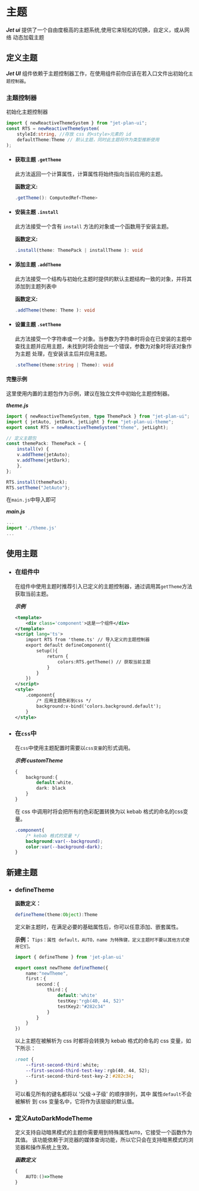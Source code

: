 # 主题

**_Jet ui_** 提供了一个自由度极高的主题系统,使用它来轻松的切换，自定义，或从网络
动态加载主题

## 定义主题

**_Jet UI_** 组件依赖于主题控制器工作，在使用组件前你应该在若入口文件出初始化`主题控制器`。

### 主题控制器
<!-- TODO 添加跳转链接 -->

初始化主题控制器

```ts
import { newReactiveThemeSystem } from "jet-plan-ui";
const RTS = newReactiveThemeSystem(
    styleId:string, //存放 css 的<style>元素的 id
    defaultTheme:Theme // 默认主题，同时此主题将作为类型推断使用
);
```

- #### 获取主题 `.getTheme`

    此方法返回一个计算属性，计算属性将始终指向当前应用的主题。

    **函数定义:**

    ```ts
    .getTheme(): ComputedRef<Theme>
    ```

- #### 安装主题 `.install`

    此方法接受一个含有 `install` 方法的对象或一个函数用于安装主题。

    **函数定义:**

    ```ts
    .install(theme: ThemePack | installTheme ): void
    ```

- #### 添加主题 `.addTheme`

  此方法接受一个结构与初始化主题时提供的默认主题结构一致的对象，并将其添加到主题列表中

  **函数定义:**

    ```ts
    .addTheme(theme: Theme ): void
    ```

  <!-- TODO 添加跳转链接 -->

- #### 设置主题 `.setTheme`

  此方法接受一个字符串或一个对象。当参数为字符串时将会在已安装的主题中查找主题并应用主题，未找到时将会抛出一个错误，参数为对象时将该对象作为主题
  处理，在安装该主后并应用主题。

    ```ts
    .steTheme(theme:string | Theme): void
    ```

#### 完整示例

这里使用内置的主题包作为示例，建议在独立文件中初始化主题控制器。

**_theme.js_**

```ts
import { newReactiveThemeSystem, type ThemePack } from "jet-plan-ui";
import { jetAuto, jetDark, jetLight } from "jet-plan-ui-theme";
export const RTS = newReactiveThemeSystem("theme", jetLight);

// 定义主题包
const themePack: ThemePack = {
    install(v) {
    v.addTheme(jetAuto);
    v.addTheme(jetDark);
    },
};

RTS.install(themePack);
RTS.setTheme("JetAuto");
```

在`main.js`中导入即可

**_main.js_**

```ts
...
import './theme.js'
...
```

## 使用主题

- ### 在组件中

    在组件中使用主题时推荐引入已定义的主题控制器，通过调用其`getTheme`方法获取当前主题。

    **_示例_**

    ```xml
    <template>
        <div class='component'>这是一个组件</div>
    </template>
    <script lang='ts'>
        import RTS from 'theme.ts' // 导入定义的主题控制器
        export default defineComponent({
            setup(){
                return {
                    colors:RTS.getTheme() // 获取当前主题
                }
            }
        })
    </script>
    <style>
        .component{
            /* 应用主题色彩到css */
            background:v-bind('colors.background.default');
        }
    </style>
    ```

- ### 在`css`中

    在`css`中使用主题配置时需要以`css变量`的形式调用。

    **_示例 customTheme_**

    ```ts
    {
        background:{ 
            default:white,
            dark: black
        }
    }
    ```

    在 css 中调用时将会把所有的色彩配置转换为以 kebab 格式的命名的css变量。

    ```css
    .component{
        /* kebab 格式的变量 */
        background:var(--background);
        color:var(--background-dark);
    }
    ```

## 新建主题

- ### defineTheme

    **函数定义：**

    ```ts
    defineTheme(theme:Object):Theme
    ```

    定义新主题时，在满足必要的基础属性后，你可以任意添加、嵌套属性。

    **示例：**
    `Tips：属性 default，AUTO，name 为特殊键，定义主题时不要以其他方式使用它们。`

    ```ts
    import { defineTheme } from 'jet-plan-ui'

    export const newTheme defineTheme({
        name:"newTheme",
        first：{
            second：{
                third：{
                    default:'white'
                    testKey:"rgb(40, 44, 52)"
                    testKey2:"#282c34"
                }
            }
        }
    })
    ```

    以上主题在被解析为 css 时都将会转换为 kebab 格式的命名的 css 变量，如下所示：

    ```css
    :root {
        --first-second-third：white;
        --first-second-third-test-key：rgb(40, 44, 52);
        --first-second-third-test-key-2：#282c34;
    }
    ```

    可以看见所有的键名都将以 '父级->子级' 的顺序排列，其中 属性`default`不会被解析
    到 css 变量名中，它将作为该层级的默认值。

- ### 定义AutoDarkModeTheme

    定义支持自动暗黑模式的主题你需要用到特殊属性`AUTO`，它接受一个函数作为其值。
    该功能依赖于浏览器的媒体查询功能，所以它只会在支持暗黑模式的浏览器和操作系统上生效。

    **_函数定义_**

    ```ts
    {
        AUTO:()=>Theme
    }
    ```
